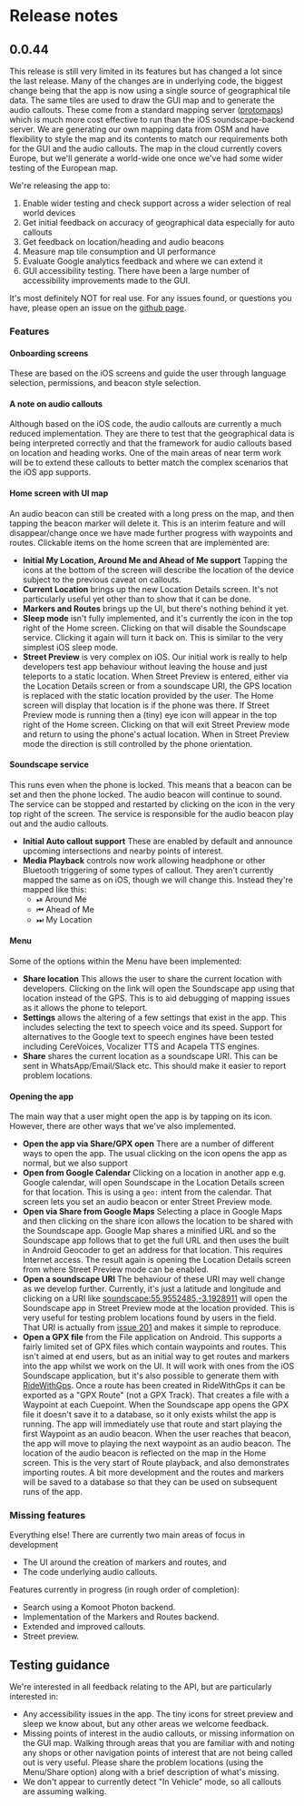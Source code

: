 # Release notes

## 0.0.44

This release is still very limited in its features but has changed a lot since the last release. Many of the changes are in underlying code, the biggest change being that the app is now using a single source of geographical tile data. The same tiles are used to draw the GUI map and to generate the audio callouts. These come from a standard mapping server ([protomaps](https://protomaps.com/)) which is much more cost effective to run than the iOS soundscape-backend server. We are generating our own mapping data from OSM and have flexibility to style the map and its contents to match our requirements both for the GUI and the audio callouts. The map in the cloud currently covers Europe, but we'll generate a world-wide one once we've had some wider testing of the European map.

We're releasing the app to:

1. Enable wider testing and check support across a wider selection of real world devices
1. Get initial feedback on accuracy of geographical data especially for auto callouts
1. Get feedback on location/heading and audio beacons
1. Measure map tile consumption and UI performance
1. Evaluate Google analytics feedback and where we can extend it
1. GUI accessibility testing. There have been a large number of accessibility improvements made to the GUI.

It's most definitely NOT for real use. For any issues found, or questions you have, please open an issue on the [github page](https://github.com/Scottish-Tech-Army/Soundscape-Android/issues).

### Features
#### Onboarding screens
These are based on the iOS screens and guide the user through language selection, permissions, and beacon style selection.

#### A note on audio callouts
Although based on the iOS code, the audio callouts are currently a much reduced implementation. They are there to test that the geographical data is being interpreted correctly and that the framework for audio callouts based on location and heading works. One of the main areas of near term work will be to extend these callouts to better match the complex scenarios that the iOS app supports. 

#### Home screen with UI map
An audio beacon can still be created with a long press on the map, and then tapping the beacon marker will delete it. This is an interim feature and will disappear/change once we have made further progress with waypoints and routes. Clickable items on the home screen that are implemented are:
  * **Initial My Location, Around Me and Ahead of Me support** Tapping the icons at the bottom of the screen will describe the location of the device subject to the previous caveat on callouts.
  * **Current Location** brings up the new Location Details screen. It's not particularly useful yet other than to show that it can be done.
  * **Markers and Routes** brings up the UI, but there's nothing behind it yet.
  * **Sleep mode** isn't fully implemented, and it's currently the icon in the top right of the Home screen. Clicking on that will disable the Soundscape service. Clicking it again will turn it back on. This is similar to the very simplest iOS sleep mode.
  * **Street Preview** is very complex on iOS. Our initial work is really to help developers test app behaviour without leaving the house and just teleports to a static location. When Street Preview is entered, either via the Location Details screen or from a soundscape URI, the GPS location is replaced with the static location provided by the user. The Home screen will display that location is if the phone was there. If Street Preview mode is running then a (tiny) eye icon will appear in the top right of the Home screen. Clicking on that will exit Street Preview mode and return to using the phone's actual location. When in Street Preview mode the direction is still controlled by the phone orientation.

#### Soundscape service
This runs even when the phone is locked. This means that a beacon can be set and then the phone locked. The audio beacon will continue to sound. The service can be stopped and restarted by clicking on the icon in the very top right of the screen. The service is responsible for the audio beacon play out and the audio callouts.

* **Initial Auto callout support** These are enabled by default and announce upcoming intersections and nearby points of interest.
* **Media Playback** controls now work allowing headphone or other Bluetooth triggering of some types of callout. They aren't currently mapped the same as on iOS, though we will change this. Instead they're mapped like this:
  * ⏯ Around Me
  * ⏮ Ahead of Me
  * ⏭ My Location

#### Menu
Some of the options within the Menu have been implemented:
* **Share location** This allows the user to share the current location with developers. Clicking on the link will open the Soundscape app using that location instead of the GPS. This is to aid debugging of mapping issues as it allows the phone to teleport. 
* **Settings** allows the altering of a few settings that exist in the app. This includes selecting the text to speech voice and its speed. Support for alternatives to the Google text to speech engines have been tested including CereVoices, Vocalizer TTS and Acapela TTS engines.
* **Share** shares the current location as a soundscape URI. This can be sent in WhatsApp/Email/Slack etc. This should make it easier to report problem locations.

#### Opening the app
The main way that a user might open the app is by tapping on its icon. However, there are other ways that we've also implemented.
*  **Open the app via Share/GPX open** There are a number of different ways to open the app. The usual clicking on the icon opens the app as normal, but we also support
*  **Open from Google Calendar** Clicking on a location in another app e.g. Google calendar, will  open Soundscape in the Location Details screen for that location. This is using a `geo:` intent from the calendar. That screen lets you set an audio beacon or enter Street Preview mode.
*  **Open via Share from Google Maps** Selecting a place in Google Maps and then clicking on the share icon allows the location to be shared with the Soundscape app. Google Map shares a minified URL and so the Soundscape app follows that to get the full URL and then uses the built in Android Geocoder to get an address for that location. This requires Internet access. The result again is opening the Location Details screen from where Street Preview mode can be enabled.
*  **Open a soundscape URI** The behaviour of these URI may well change as we develop further. Currently, it's just a latitude and longitude and clicking on a URI like [soundscape:55.9552485,-3.1928911](soundscape:55.9552485,-3.1928911) will open the Soundscape app in Street Preview mode at the location provided. This is very useful for testing problem locations found by users in the field. That URI is actually from [issue 201](https://github.com/Scottish-Tech-Army/Soundscape-Android/issues/201) and makes it simple to reproduce.
*  **Open a GPX file** from the File application on Android. This supports a fairly limited set of GPX files which contain waypoints and routes. This isn't aimed at end users, but as an initial way to get routes and markers into the app whilst we work on the UI. It will work with ones from the iOS Soundscape application, but it's also possible to generate them with [RideWithGps](https://ridewithgps.com/home). Once a route has been created in RideWithGps it can be exported as a "GPX Route" (not a GPX Track). That creates a file with a Waypoint at each Cuepoint. When the Soundscape app opens the GPX file it doesn't save it to a database, so it only exists whilst the app is running. The app will immediately use that route and start playing the first Waypoint as an audio beacon. When the user reaches that beacon, the app will move to playing the next waypoint as an audio beacon. The location of the audio beacon is reflected on the map in the Home screen. This is the very start of Route playback, and also demonstrates importing routes. A bit more development and the routes and markers will be saved to a database so that they can be used on subsequent runs of the app.

### Missing features
Everything else! There are currently two main areas of focus in development
* The UI around the creation of markers and routes, and 
* The code underlying audio callouts.

Features currently in progress (in rough order of completion):
* Search using a Komoot Photon backend.
* Implementation of the Markers and Routes backend.
* Extended and improved callouts.
* Street preview.

## Testing guidance
We're interested in all feedback relating to the API, but are particularly interested in:
* Any accessibility issues in the app. The tiny icons for street preview and sleep we know about, but any other areas we welcome feedback.
* Missing points of interest in the audio callouts, or missing information on the GUI map. Walking through areas that you are familiar with and noting any shops or other navigation points of interest that are not being called out is very useful. Please share the problem locations (using the Menu/Share option) along with a brief description of what's missing.
* We don't appear to currently detect "In Vehicle" mode, so all callouts are assuming walking.